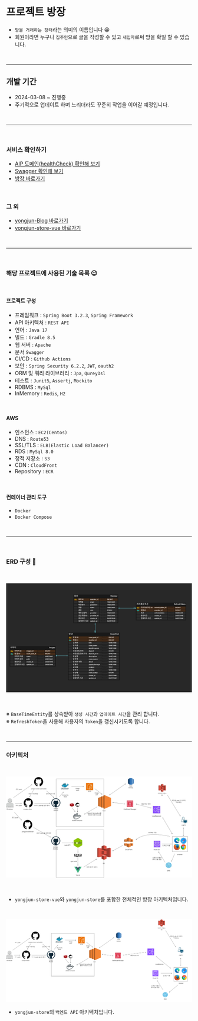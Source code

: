 # 프로젝트 방장

- `방을 거래하는 장터`라는 의미의 이름입니다 😀
- 회원이라면 누구나 `집주인`으로 글을 작성할 수 있고 `새입자`로써 방을 확일 할 수 있습니다. 

<br>

---

## 개발 기간

- 2024-03-08 ~ 진행중
- 주기적으로 업데이트 하며 느리더라도 꾸준히 작업을 이어갈 예정입니다.

<br>

---

<br>

### 서비스 확인하기

- <a href="https://api.yongjun.store/health" target="_blank">AIP 도메인(healthCheck) 확인해 보기</a>
- <a href="https://api.yongjun.store/swagger-ui/index.html" target="_blank">Swagger 확인해 보기</a>
- <a href="https://yongjun.store/" target="_blank">방장 바로가기</a>

<br>

### 그 외

- <a href="https://yongjun96.github.io" target="_blank">yongjun-Blog 바로가기</a>
- <a href="https://github.com/yongjun96/yogjun-store-vue" target="_blank">yongjun-store-vue 바로가기</a>

<br>

--- 

<br>

### 해당 프로젝트에 사용된 기술 목록 😉

<br>

#### 프로젝트 구성

- 프레임워크 : `Spring Boot 3.2.3`, `Spring Framework`
- API 아키텍처 : `REST API`
- 언어 : `Java 17`
- 빌드 : `Gradle 8.5`
- 웹 서버 : `Apache`
- 문서 `Swagger`
- CI/CD : `Github Actions`
- 보안 : `Spring Security 6.2.2`, `JWT`, `oauth2`
- ORM 및 쿼리 라이브러리 : `Jpa`, `QureyDsl`
- 테스트 : `Junit5`, `Assertj`, `Mockito`
- RDBMS : `MySql`
- InMemory : `Redis`, `H2`

<br>

#### AWS

- 인스턴스 : `EC2(Centos)`
- DNS : `Route53`
- SSL/TLS : `ELB(Elastic Load Balancer)`
- RDS : `MySql 8.0`
- 정적 저장소 : `S3`
- CDN : `CloudFront`
- Repository : `ECR`

<br>

#### 컨테이너 관리 도구

- `Docker`
- `Docker Compose`

<br>

---

<br>

### ERD 구성 👀

<br>


![ERD](src/main/resources/templates/yongjun-store-erd.PNG)

<br>

※ `BaseTimeEntity`를 상속받아 `생성 시간`과 `업데이트 시간`을 관리 합니다.  
※ `RefreshToken`을 사용해 사용자의 `Token`을 갱신시키도록 합니다.

<br>

---

### 아키텍처

<br>

![아키텍처](src/main/resources/templates/전체적인%20아키텍처.jpg)

<br>

- `yongjun-store-vue`와 `yongjun-store`를 포함한 전체적인 방장 아키텍처입니다.

<br>

![아키텍처](src/main/resources/templates/백엔드%20아키텍처.png)

- `yongjun-store`의 `백엔드 API` 아키텍처입니다.







